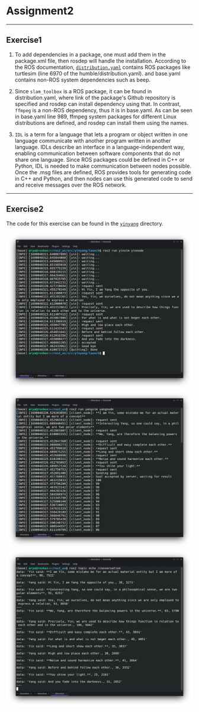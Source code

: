 # Assignment2
----
## Exercise1

   
1. To add dependencies in a package, one must add them in the package.xml file, then rosdep will handle the installation. According to the ROS documentation, [`distribution.yaml`](https://github.com/ros/rosdistro/blob/master/humble/distribution.yaml) contains ROS packages like turtlesim (line 6970 of the humble/distribution.yaml). and base.yaml contains non-ROS system dependencies such as beep.


1. Since `slam_toolbox` is a ROS package, it can be found in distribution.yaml, where link of the package's Github repository is specified and rosdep can install dependency using that.
In contrast, `ffmpeg` is a non-ROS dependency, thus it is in base.yaml. As can be seen in base.yaml line 989, ffmpeg system packages for different Linux distributions are defined, and rosdep can install them using the names.

1. `IDL` is a term for a language that lets a program or object written in one language communicate with another program written in another language. IDLs describe an interface in a language-independent way, enabling communication between software components that do not share one language. Since ROS packages could be defined in C++ or Python, IDL is needed to make communication between nodes possible. Once the .msg files are defined, ROS provides tools for generating code in C++ and Python, and then nodes can use this generated code to send and receive messages over the ROS network.

----
## Exercise2
The code for this exercise can be found in the [`yinyang`](yinyang) directory.

![](../../assets/assignments/assignment2/1.png)
![](../../assets/assignments/assignment2/2.png)
![](../../assets/assignments/assignment2/3.png)
